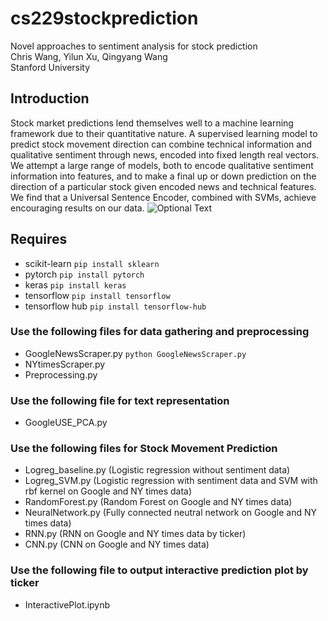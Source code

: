 # cs229stockprediction
Novel approaches to sentiment analysis for stock prediction   
Chris Wang, Yilun Xu, Qingyang Wang   
Stanford University   

## Introduction
Stock market predictions lend themselves well to a machine learning framework due to their quantitative nature. A supervised learning model to predict stock movement direction can combine technical information and qualitative sentiment through news, encoded into fixed length real vectors. We attempt a large range of models, both to encode qualitative sentiment information into features, and to make a final up or down prediction on the direction of a particular stock given encoded news and technical features. We find that a Universal Sentence Encoder, combined with SVMs, achieve encouraging results on our data. 
![Optional Text](../master/src/combinedmodel.png)

## Requires
- scikit-learn `pip install sklearn`
- pytorch `pip install pytorch`
- keras `pip install keras`
- tensorflow `pip install tensorflow`
- tensorflow hub `pip install tensorflow-hub`

### Use the following files for data gathering and preprocessing
- GoogleNewsScraper.py `python GoogleNewsScraper.py`
- NYtimesScraper.py
- Preprocessing.py

### Use the following file for text representation
- GoogleUSE_PCA.py

### Use the following files for Stock Movement Prediction
- Logreg_baseline.py (Logistic regression without sentiment data)
- Logreg_SVM.py (Logistic regression with sentiment data and SVM with rbf kernel on Google and NY times data)
- RandomForest.py (Random Forest on Google and NY times data)
- NeuralNetwork.py (Fully connected neutral network on Google and NY times data)
- RNN.py (RNN on Google and NY times data by ticker)
- CNN.py (CNN on Google and NY times data)

### Use the following file to output interactive prediction plot by ticker
- InteractivePlot.ipynb
